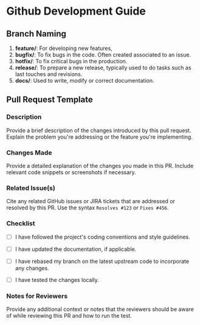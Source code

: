 # Github Development Guide

## Branch Naming
1. **feature/**: For developing new features,
2. **bugfix/**: To fix bugs in the code. Often created associated to an issue.
3. **hotfix/**: To fix critical bugs in the production.
4. **release/**: To prepare a new release, typically used to do tasks such as last touches and revisions.
5. **docs/**: Used to write, modify or correct documentation.

## Pull Request Template
### Description

Provide a brief description of the changes introduced by this pull request. Explain the problem you're addressing or the feature you're implementing.

### Changes Made

Provide a detailed explanation of the changes you made in this PR. Include relevant code snippets or screenshots if necessary.

### Related Issue(s)

Cite any related GitHub issues or JIRA tickets that are addressed or resolved by this PR. Use the syntax `Resolves #123` or `Fixes #456`.

### Checklist

- [ ]  I have followed the project's coding conventions and style guidelines.
- [ ]  I have updated the documentation, if applicable.
- [ ]  I have rebased my branch on the latest upstream code to incorporate any changes.
- [ ]  I have tested the changes locally.


### Notes for Reviewers

Provide any additional context or notes that the reviewers should be aware of while reviewing this PR and how to run the test.